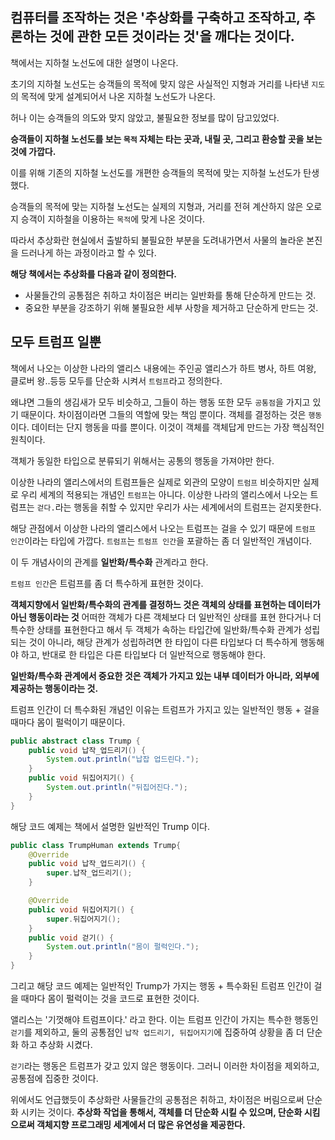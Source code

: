 ## 컴퓨터를 조작하는 것은 '추상화를 구축하고 조작하고, 추론하는 것에 관한 모든 것이라는 것'을 깨다는 것이다.

책에서는 지하철 노선도에 대한 설명이 나온다.

초기의 지하철 노선도는 승객들의 목적에 맞지 않은 사실적인 지형과 거리를 나타낸 `지도`의 목적에 맞게 설계되어서 나온 지하철 노선도가 나온다.

허나 이는 승객들의 의도와 맞지 않았고, 불필요한 정보를 많이 담고있었다.

**승객들이 지하철 노선도를 보는 `목적` 자체는 타는 곳과, 내릴 곳, 그리고 환승할 곳을 보는 것에 가깝다.**

이를 위해 기존의 지하철 노선도를 개편한 승객들의 목적에 맞는 지하철 노선도가 탄생했다.

승객들의 목적에 맞는 지하철 노선도는 실제의 지형과, 거리를 전혀 계산하지 않은 오로지 승객이 지하철을 이용하는 `목적`에 맞게 나온 것이다.

따라서 추상화란 현실에서 출발하되 불필요한 부분을 도려내가면서 사물의 놀라운 본진을 드러나게 하는 과정이라고 할 수 있다.

**해당 책에서는 추상화를 다음과 같이 정의한다.**
- 사물들간의 공통점은 취하고 차이점은 버리는 일반화를 통해 단순하게 만드는 것.
- 중요한 부분을 강조하기 위해 불필요한 세부 사항을 제거하고 단순하게 만드는 것.


## 모두 트럼프 일뿐
책에서 나오는 이상한 나라의 앨리스 내용에는 주인공 앨리스가 하트 병사, 하트 여왕, 클로버 왕..등등 모두를 단순화 시켜서
`트럼프`라고 정의한다.

왜냐면 그들의 생김새가 모두 비슷하고, 그들이 하는 행동 또한 모두 `공통점`을 가지고 있기 때문이다. 차이점이라면 그들의 역할에 맞는 책임 뿐이다.
객체를 결정하는 것은 `행동`이다. 데이터는 단지 행동을 따를 뿐이다. 이것이 객체를 객체답게 만드는 가장 핵심적인 원칙이다.

객체가 동일한 타입으로 분류되기 위해서는 공통의 행동을 가져야만 한다.

이상한 나라의 앨리스에서의 트럼프들은 실제로 외관의 모양이 `트럼프` 비슷하지만 실제로 우리 세계의 적용되는 개념인 `트럼프`는 아니다.
이상한 나라의 앨리스에서 나오는 트럼프는 `걷다.`라는 행동을 취할 수 있지만 우리가 사는 세계에서의 트럼프는 걷지못한다.

해당 관점에서 이상한 나라의 앨리스에서 나오는 트럼프는 걸을 수 있기 때문에 `트럼프 인간`이라는 타입에 가깝다.
`트럼프`는 `트럼프 인간`을 포괄하는 좀 더 일반적인 개념이다.

이 두 개념사이의 관계를 **일반화/특수화** 관계라고 한다.

`트럼프 인간`은 트럼프를 좀 더 특수하게 표현한 것이다.

**객체지향에서 일반화/특수화의 관계를 결정하느 것은 객체의 상태를 표현하는 데이터가 아닌 행동이라는 것**
어떠한 객체가 다른 객체보다 더 일반적인 상태를 표현 한다거나 더 특수한 상태를 표현한다고 해서 두 객체가 속하는 타입간에 일반화/특수화 관계가
성립되는 것이 아니라, 해당 관계가 성립하려면 한 타입이 다른 타입보다 더 특수하게 행동해야 하고, 반대로 한 타입은 다른 타입보다 더 일반적으로 행동해야 한다.

**일반화/특수화 관계에서 중요한 것은 객체가 가지고 있는 내부 데이터가 아니라, 외부에 제공하는 행동이라는 것.**


트럼프 인간이 더 특수화된 개념인 이유는 트럼프가 가지고 있는 일반적인 행동 + 걸을 때마다 몸이 펄럭이기 때문이다.   

```java
public abstract class Trump {
    public void 납작_업드리기() {
        System.out.println("납잡 업드린다.");
    }
    public void 뒤집어지기() {
        System.out.println("뒤집어진다.");
    }
}
```

해당 코드 예제는 책에서 설명한 일반적인 Trump 이다.

```java
public class TrumpHuman extends Trump{
    @Override
    public void 납작_업드리기() {
        super.납작_업드리기();
    }

    @Override
    public void 뒤집어지기() {
        super.뒤집어지기();
    }
    public void 걷기() {
        System.out.println("몸이 펄럭인다.");
    }
}
```

그리고 해당 코드 예제는 일반적인 Trump가 가지는 행동 + 특수화된 트럼프 인간이 걸을 때마다 몸이 펄럭이는 것을 코드로 표현한 것이다.

앨리스는 '기껏해야 트럼프이다.' 라고 한다. 이는 트럼프 인간이 가지는 특수한 행동인 `걷기`를 제외하고, 둘의 공통점인 `납작 업드리기, 뒤집어지기`에 집중하여
상황을 좀 더 단순화 하고 추상화 시켰다.

`걷기`라는 행동은 트럼프가 갖고 있지 않은 행동이다. 그러니 이러한 차이점을 제외하고, 공통점에 집중한 것이다.

위에서도 언급했듯이 추상화란 사물들간의 공통점은 취하고, 차이점은 버림으로써 단순화 시키는 것이다.
**추상화 작업을 통해서, 객체를 더 단순화 시킬 수 있으며, 단순화 시킴으로써 객체지향 프로그래밍 세계에서 더 많은 유연성을 제공한다.**








